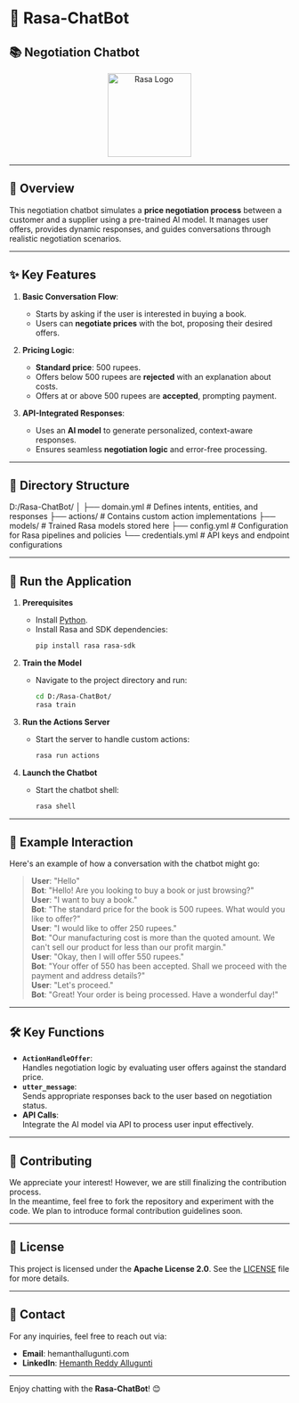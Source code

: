 # 🤖 **Rasa-ChatBot**  
## 📚 **Negotiation Chatbot**  

<p align="center">
  <img src="https://github.com/user-attachments/assets/31d58b18-c1ca-4888-ae6f-56a33b36fcdf" alt="Rasa Logo" width="150"/>
</p>  

---

## 📝 **Overview**  
This negotiation chatbot simulates a **price negotiation process** between a customer and a supplier using a pre-trained AI model. It manages user offers, provides dynamic responses, and guides conversations through realistic negotiation scenarios.

---

## ✨ **Key Features**  
1. **Basic Conversation Flow**:  
   - Starts by asking if the user is interested in buying a book.
   - Users can **negotiate prices** with the bot, proposing their desired offers.  

2. **Pricing Logic**:  
   - **Standard price**: 500 rupees.  
   - Offers below 500 rupees are **rejected** with an explanation about costs.
   - Offers at or above 500 rupees are **accepted**, prompting payment.

3. **API-Integrated Responses**:  
   - Uses an **AI model** to generate personalized, context-aware responses.  
   - Ensures seamless **negotiation logic** and error-free processing.  

---

## 📂 **Directory Structure**  
D:/Rasa-ChatBot/
│
├── domain.yml         # Defines intents, entities, and responses
├── actions/           # Contains custom action implementations
├── models/            # Trained Rasa models stored here
├── config.yml         # Configuration for Rasa pipelines and policies
└── credentials.yml    # API keys and endpoint configurations

---

## 🚀 **Run the Application**  

1. **Prerequisites**  
   - Install [Python](https://www.python.org/downloads/).  
   - Install Rasa and SDK dependencies:  
     ```bash
     pip install rasa rasa-sdk
     ```

2. **Train the Model**  
   - Navigate to the project directory and run:  
     ```bash
     cd D:/Rasa-ChatBot/
     rasa train
     ```

3. **Run the Actions Server**  
   - Start the server to handle custom actions:  
     ```bash
     rasa run actions
     ```

4. **Launch the Chatbot**  
   - Start the chatbot shell:  
     ```bash
     rasa shell
     ```

---

## 💬 **Example Interaction**  
Here's an example of how a conversation with the chatbot might go:

> **User**: "Hello"  
> **Bot**: "Hello! Are you looking to buy a book or just browsing?"  
> **User**: "I want to buy a book."  
> **Bot**: "The standard price for the book is 500 rupees. What would you like to offer?"  
> **User**: "I would like to offer 250 rupees."  
> **Bot**: "Our manufacturing cost is more than the quoted amount. We can't sell our product for less than our profit margin."  
> **User**: "Okay, then I will offer 550 rupees."  
> **Bot**: "Your offer of 550 has been accepted. Shall we proceed with the payment and address details?"  
> **User**: "Let's proceed."  
> **Bot**: "Great! Your order is being processed. Have a wonderful day!"


---

## 🛠️ **Key Functions**  
- **`ActionHandleOffer`**:  
  Handles negotiation logic by evaluating user offers against the standard price.  
- **`utter_message`**:  
  Sends appropriate responses back to the user based on negotiation status.  
- **API Calls**:  
  Integrate the AI model via API to process user input effectively.

---


## 🤝 **Contributing**  
We appreciate your interest! However, we are still finalizing the contribution process.  
In the meantime, feel free to fork the repository and experiment with the code. We plan to introduce formal contribution guidelines soon. 

---

## 📄 **License**  
This project is licensed under the **Apache License 2.0**. See the [LICENSE](LICENSE) file for more details.

---

## 📧 **Contact**  
For any inquiries, feel free to reach out via:  
- **Email**: hemanthallugunti.com  
- **LinkedIn**: [Hemanth Reddy Allugunti](https://www.linkedin.com/in/hemanth-reddy-allugunti-883b36216/)

---


Enjoy chatting with the **Rasa-ChatBot**! 😊

